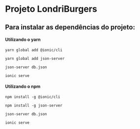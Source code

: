 # Projeto LondriBurgers

## Para instalar as dependências do projeto:

#### Utilizando o yarn
```
yarn global add @ionic/cli

yarn global add json-server

json-server db.json

ionic serve
```

#### Utilizando o npm
```
npm install -g @ionic/cli

npm install -g json-server

json-server db.json

ionic serve
```